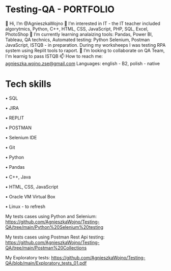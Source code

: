 # Testing-QA - PORTFOLIO
👋 Hi, I’m @AgnieszkaWojno
👀 I’m interested in IT - the IT teacher included algorytmics, Python, C++, HTML, CSS, JavaScript, PHP, SQL, Excel, PhotoShop
🌱 I’m currently learning analaizing tools: Pandas, Power BI, Tableau, QA technics, Automated testing: Python Selenium, Postman JavaScript, ISTQB - in preparation. During my worksheeps I was testing RPA system using Replit tools to raport. 
💞️ I’m looking to collaborate on QA Team, I'm learnig to pass ISTQB
📫 How to reach me: agnieszka.wojno.zse@gmail.com
Languages: english - B2, polish - native


# Tech skills

•	SQL

•	JIRA

•	REPLIT

•	POSTMAN

•	Selenium IDE

•	Git

•	Python

•	Pandas

•	C++, Java

•	HTML, CSS, JavaScript

•	Oracle VM Virtual Box

•	Linux - to refresh


My tests cases using Python and Selenium:  https://github.com/AgnieszkaWojno/Testing-QA/tree/main/Python%20Selenium%20testing

My tests cases using Postman Rest Api testing: https://github.com/AgnieszkaWojno/Testing-QA/tree/main/Postman%20Collections

My Exploratory tests: https://github.com/AgnieszkaWojno/Testing-QA/blob/main/Exploratory_tests_01.pdf

